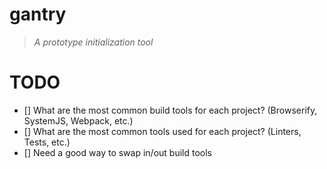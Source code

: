 # gantry

> _A prototype initialization tool_

# TODO

- [] What are the most common build tools for each project? (Browserify, SystemJS, Webpack, etc.)
- [] What are the most common tools used for each project? (Linters, Tests, etc.)
- [] Need a good way to swap in/out build tools